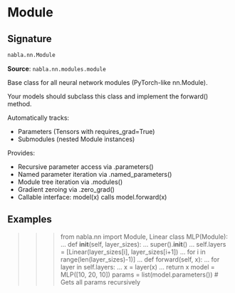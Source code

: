 # Module

## Signature

```python
nabla.nn.Module
```

**Source**: `nabla.nn.modules.module`

Base class for all neural network modules (PyTorch-like nn.Module).

Your models should subclass this class and implement the forward() method.

Automatically tracks:
- Parameters (Tensors with requires_grad=True)
- Submodules (nested Module instances)

Provides:
- Recursive parameter access via .parameters()
- Named parameter iteration via .named_parameters()
- Module tree iteration via .modules()
- Gradient zeroing via .zero_grad()
- Callable interface: model(x) calls model.forward(x)

Examples
--------
>>> from nabla.nn import Module, Linear
>>> class MLP(Module):
...     def __init__(self, layer_sizes):
...         super().__init__()
...         self.layers = [Linear(layer_sizes[i], layer_sizes[i+1])
...                       for i in range(len(layer_sizes)-1)]
...     def forward(self, x):
...         for layer in self.layers:
...             x = layer(x)
...         return x
>>> model = MLP([10, 20, 10])
>>> params = list(model.parameters())  # Gets all params recursively

